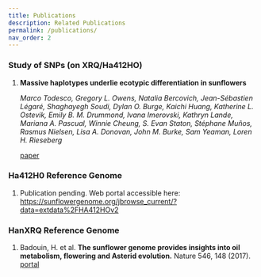 ```yaml
---
title: Publications
description: Related Publications
permalink: /publications/
nav_order: 2
---
```

### Study of SNPs (on XRQ/Ha412HO)

 1. **Massive haplotypes underlie ecotypic differentiation in sunflowers**

    _Marco Todesco, Gregory L. Owens, Natalia Bercovich, Jean-Sébastien Légaré, Shaghayegh Soudi, Dylan O. Burge, Kaichi Huang, Katherine L. Ostevik, Emily B. M. Drummond, Ivana Imerovski, Kathryn Lande, Mariana A. Pascual, Winnie Cheung, S. Evan Staton, Stéphane Muños, Rasmus Nielsen, Lisa A. Donovan, John M. Burke, Sam Yeaman, Loren H. Rieseberg_

    [paper](https://www.biorxiv.org/content/10.1101/790279v1)

### Ha412H0 Reference Genome

 1. Publication pending. Web portal accessible here: https://sunflowergenome.org/jbrowse_current/?data=extdata%2FHA412HOv2

### HanXRQ Reference Genome

 1. Badouin, H. et al. **The sunflower genome provides insights into oil metabolism, flowering and Asterid evolution.** Nature 546, 148 (2017).
    [portal](https://www.heliagene.org/HanXRQ-SUNRISE/)
